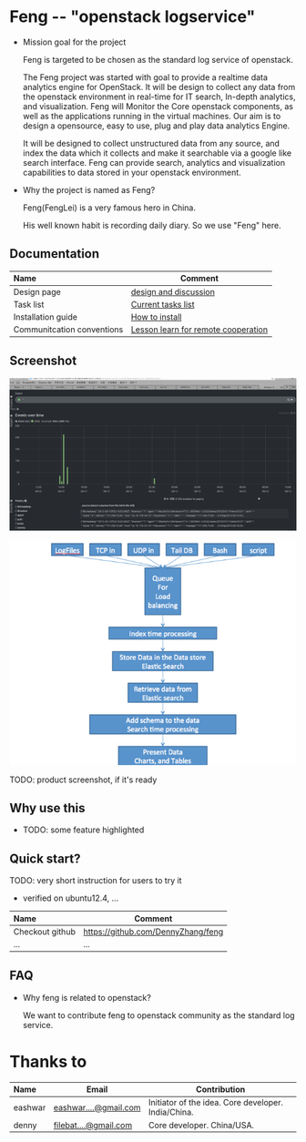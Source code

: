 Feng -- "openstack logservice"
=========
- Mission goal for the project 

   Feng is targeted to be chosen as the standard log service of openstack.
   
   The Feng project was started with goal to provide a realtime data analytics engine for OpenStack. It will be design to collect any data from the openstack environment in real-time for IT search, In-depth analytics, and visualization. Feng will Monitor the Core openstack components, as well as the applications running in the virtual machines. Our aim is to design a opensource, easy to use, plug and play data analytics Engine.

   It will be designed to collect unstructured data from any source, and index the data which it collects and make it searchable via a google like search interface. Feng can provide search, analytics and visualization capabilities to data stored in your openstack environment. 
   
    

- Why the project is named as Feng? 

   Feng(FengLei) is a very famous hero in China. 

   His well known habit is recording daily diary. So we use "Feng" here.

## Documentation
| Name | Comment |
|:-----------------|----|
| Design page | [design and discussion](Design.md)|
| Task list | [Current tasks list](TODO.md)|
| Installation guide | [How to install](INSTALL.md)|
| Communitcation conventions | [Lesson learn for remote cooperation](REMOTE_WORK.md)|

## Screenshot
![](./images/kibana.png)

![](./images/design1.png)

TODO: product screenshot, if it's ready

## Why use this
- TODO: some feature highlighted

## Quick start?
TODO: very short instruction for users to try it

- verified on ubuntu12.4, ...

| Name | Comment |
|:-----------------|----|
| Checkout github | https://github.com/DennyZhang/feng |
|... | ...|

## FAQ
- Why feng is related to openstack?

   We want to contribute feng to openstack community as the standard log service.

# Thanks to

| Name | Email | Contribution |
|:--------|---------------|------------------|
|eashwar | eashwar....@gmail.com | Initiator of the idea. Core developer. India/China. |
|denny | filebat....@gmail.com | Core developer. China/USA.  |
